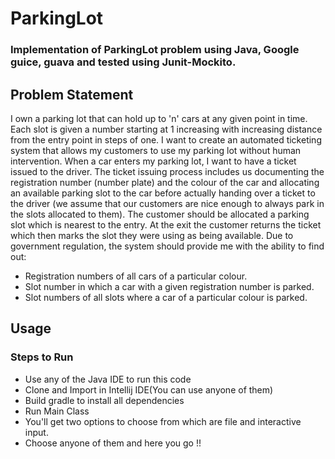 # ParkingLot

### Implementation of ParkingLot problem using Java, Google guice, guava and tested using Junit-Mockito.

## Problem Statement
I own a parking lot that can hold up to &#39;n&#39; cars at any given point in time. Each slot is
given a number starting at 1 increasing with increasing distance from the entry point
in steps of one. I want to create an automated ticketing system that allows my
customers to use my parking lot without human intervention.
When a car enters my parking lot, I want to have a ticket issued to the driver. The
ticket issuing process includes us documenting the registration number (number
plate) and the colour of the car and allocating an available parking slot to the car
before actually handing over a ticket to the driver (we assume that our customers are
nice enough to always park in the slots allocated to them). The customer should be
allocated a parking slot which is nearest to the entry. At the exit the customer returns
the ticket which then marks the slot they were using as being available.
Due to government regulation, the system should provide me with the ability to find
out:
- Registration numbers of all cars of a particular colour.
- Slot number in which a car with a given registration number is parked.
- Slot numbers of all slots where a car of a particular colour is parked.

## Usage
 ### Steps to Run
* Use any of the Java IDE to run this code
* Clone and Import in Intellij IDE(You can use anyone of them)
* Build gradle to install all dependencies
* Run Main Class
* You'll get two options to choose from which are file and interactive input.
* Choose anyone of them and here you go !!
